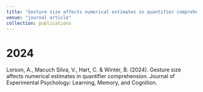 ```yaml
---
title: "Gesture size affects numerical estimates in quantifier comprehension"
venue: "journal article"
collection: publications
---
```


2024
===
Lorson, A., Macuch Silva, V., Hart, C. & Winter, B. (2024). Gesture size affects numerical estimates in quantifier comprehension. Journal of Experimental Psychology: Learning, Memory, and Cognition.
